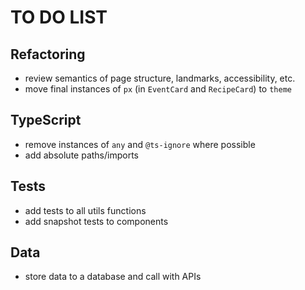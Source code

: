 # TO DO LIST

## Refactoring

- review semantics of page structure, landmarks, accessibility, etc.
- move final instances of `px` (in `EventCard` and `RecipeCard`) to `theme`

## TypeScript

- remove instances of `any` and `@ts-ignore` where possible
- add absolute paths/imports

## Tests

- add tests to all utils functions
- add snapshot tests to components

## Data

- store data to a database and call with APIs
